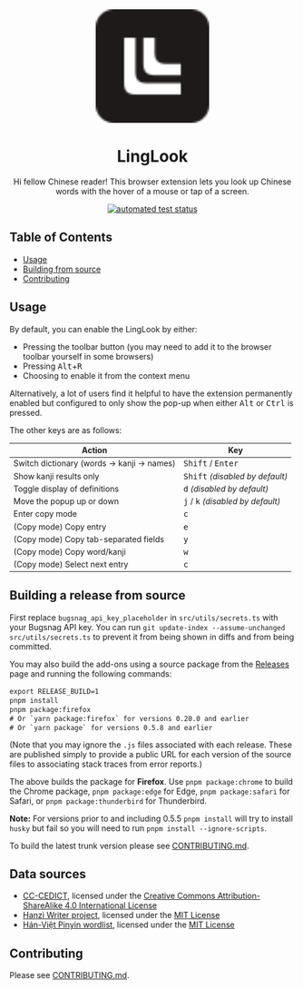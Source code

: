 <div align="center">
  <img src="images/10ten.svg" alt="LingLook" width="200" height="200" />
  <h1>LingLook</h1>

  <p>
    Hi fellow Chinese reader! This browser extension lets you look up Chinese words with the hover of a mouse or tap of a screen.
  </p>

  <p>
    <a href=""><img src="https://github.com/ph0ngp/linglook/workflows/CI/badge.svg" alt="automated test status" /></a>
  </p>
</div>

## Table of Contents

- [Usage](#usage)
- [Building from source](#building-a-release-from-source)
- [Contributing](#contributing)

## Usage

By default, you can enable the LingLook by either:

- Pressing the toolbar button (you may need to add it to the browser toolbar yourself in some browsers)
- Pressing <kbd>Alt</kbd>+<kbd>R</kbd>
- Choosing to enable it from the context menu

Alternatively, a lot of users find it helpful to have the extension permanently
enabled but configured to only show the pop-up when either <kbd>Alt</kbd> or
<kbd>Ctrl</kbd> is pressed.

The other keys are as follows:

| Action                                    | Key                                                 |
| ----------------------------------------- | --------------------------------------------------- |
| Switch dictionary (words → kanji → names) | <kbd>Shift</kbd> / <kbd>Enter</kbd>                 |
| Show kanji results only                   | <kbd>Shift</kbd> _(disabled by default)_            |
| Toggle display of definitions             | <kbd>d</kbd> _(disabled by default)_                |
| Move the popup up or down                 | <kbd>j</kbd> / <kbd>k</kbd> _(disabled by default)_ |
| Enter copy mode                           | <kbd>c</kbd>                                        |
| (Copy mode) Copy entry                    | <kbd>e</kbd>                                        |
| (Copy mode) Copy tab-separated fields     | <kbd>y</kbd>                                        |
| (Copy mode) Copy word/kanji               | <kbd>w</kbd>                                        |
| (Copy mode) Select next entry             | <kbd>c</kbd>                                        |

## Building a release from source

First replace `bugsnag_api_key_placeholder` in `src/utils/secrets.ts` with your Bugsnag API key. You can run `git update-index --assume-unchanged src/utils/secrets.ts` to prevent it from being shown in diffs and from being committed.

You may also build the add-ons using a source package from the
[Releases](https://github.com/ph0ngp/linglook/releases) page and running the
following commands:

```
export RELEASE_BUILD=1
pnpm install
pnpm package:firefox
# Or `yarn package:firefox` for versions 0.20.0 and earlier
# Or `yarn package` for versions 0.5.8 and earlier
```

(Note that you may ignore the `.js` files associated with each release.
These are published simply to provide a public URL for each version of the
source files to associating stack traces from error reports.)

The above builds the package for **Firefox**.
Use `pnpm package:chrome` to build the Chrome package, `pnpm package:edge` for
Edge, `pnpm package:safari` for Safari, or `pnpm package:thunderbird` for
Thunderbird.

**Note:** For versions prior to and including 0.5.5 `pnpm install` will try to
install `husky` but fail so you will need to run `pnpm install --ignore-scripts`.

To build the latest trunk version please see [CONTRIBUTING.md](CONTRIBUTING.md).

## Data sources

- [CC-CEDICT](https://www.mdbg.net/chinese/dictionary?page=cedict), licensed under the [Creative Commons Attribution-ShareAlike 4.0 International License](https://creativecommons.org/licenses/by-sa/4.0/)
- [Hanzi Writer project](https://hanziwriter.org), licensed under the [MIT License](https://hanziwriter.org/license.html)
- [Hán-Việt Pinyin wordlist](https://github.com/ph0ngp/hanviet-pinyin-wordlist), licensed under the [MIT License](https://github.com/ph0ngp/hanviet-pinyin-wordlist/blob/main/LICENSE)

## Contributing

Please see [CONTRIBUTING.md](CONTRIBUTING.md).
